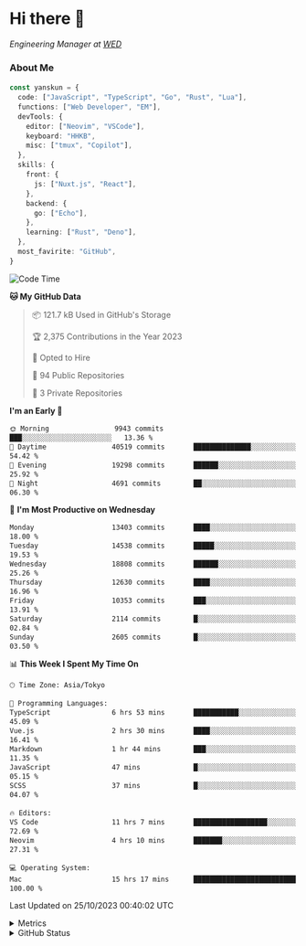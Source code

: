 # Hi there&nbsp;:wave:

<!-- ![Alt text](https://spotify-recently-played-readme.vercel.app/api?user=31kynbuubkiu3r4qh4hjuaglhfay) -->

_Engineering Manager at [WED](https://github.com/wedinc)_

### About Me

```ts
const yanskun = {
  code: ["JavaScript", "TypeScript", "Go", "Rust", "Lua"],
  functions: ["Web Developer", "EM"],
  devTools: {
    editor: ["Neovim", "VSCode"],
    keyboard: "HHKB",
    misc: ["tmux", "Copilot"],
  },
  skills: {
    front: {
      js: ["Nuxt.js", "React"],
    },
    backend: {
      go: ["Echo"],
    },
    learning: ["Rust", "Deno"],
  },
  most_favirite: "GitHub",
}
```

<!--START_SECTION:waka-->
![Code Time](http://img.shields.io/badge/Code%20Time-521%20hrs%2043%20mins-blue)

**🐱 My GitHub Data** 

> 📦 121.7 kB Used in GitHub's Storage 
 > 
> 🏆 2,375 Contributions in the Year 2023
 > 
> 💼 Opted to Hire
 > 
> 📜 94 Public Repositories 
 > 
> 🔑 3 Private Repositories 
 > 
**I'm an Early 🐤** 

```text
🌞 Morning                9943 commits        ███░░░░░░░░░░░░░░░░░░░░░░   13.36 % 
🌆 Daytime                40519 commits       ██████████████░░░░░░░░░░░   54.42 % 
🌃 Evening                19298 commits       ██████░░░░░░░░░░░░░░░░░░░   25.92 % 
🌙 Night                  4691 commits        ██░░░░░░░░░░░░░░░░░░░░░░░   06.30 % 
```
📅 **I'm Most Productive on Wednesday** 

```text
Monday                   13403 commits       ████░░░░░░░░░░░░░░░░░░░░░   18.00 % 
Tuesday                  14538 commits       █████░░░░░░░░░░░░░░░░░░░░   19.53 % 
Wednesday                18808 commits       ██████░░░░░░░░░░░░░░░░░░░   25.26 % 
Thursday                 12630 commits       ████░░░░░░░░░░░░░░░░░░░░░   16.96 % 
Friday                   10353 commits       ███░░░░░░░░░░░░░░░░░░░░░░   13.91 % 
Saturday                 2114 commits        █░░░░░░░░░░░░░░░░░░░░░░░░   02.84 % 
Sunday                   2605 commits        █░░░░░░░░░░░░░░░░░░░░░░░░   03.50 % 
```


📊 **This Week I Spent My Time On** 

```text
🕑︎ Time Zone: Asia/Tokyo

💬 Programming Languages: 
TypeScript               6 hrs 53 mins       ███████████░░░░░░░░░░░░░░   45.09 % 
Vue.js                   2 hrs 30 mins       ████░░░░░░░░░░░░░░░░░░░░░   16.41 % 
Markdown                 1 hr 44 mins        ███░░░░░░░░░░░░░░░░░░░░░░   11.35 % 
JavaScript               47 mins             █░░░░░░░░░░░░░░░░░░░░░░░░   05.15 % 
SCSS                     37 mins             █░░░░░░░░░░░░░░░░░░░░░░░░   04.07 % 

🔥 Editors: 
VS Code                  11 hrs 7 mins       ██████████████████░░░░░░░   72.69 % 
Neovim                   4 hrs 10 mins       ███████░░░░░░░░░░░░░░░░░░   27.31 % 

💻 Operating System: 
Mac                      15 hrs 17 mins      █████████████████████████   100.00 % 
```


 Last Updated on 25/10/2023 00:40:02 UTC
<!--END_SECTION:waka-->

<details>
  <summary>Metrics</summary>
  <img src="https://github.com/yanskun/yanskun/blob/main/github-metrics.svg" alt="Metrics">
</details>

<details>
  <summary>GitHub Status</summary>
  <picture>
    <source media="(prefers-color-scheme: dark)" srcset="https://raw.githubusercontent.com/yanskun/yanskun/master/profile-summary-card-output/nord_dark/0-profile-details.svg">
   <img src="https://raw.githubusercontent.com/yanskun/yanskun/master/profile-summary-card-output/default/0-profile-details.svg">
  </picture>
  <br>
  <picture>
    <source media="(prefers-color-scheme: dark)" srcset="https://raw.githubusercontent.com/yanskun/yanskun/master/profile-summary-card-output/nord_dark/1-repos-per-language.svg">
   <img src="https://raw.githubusercontent.com/yanskun/yanskun/master/profile-summary-card-output/default/1-repos-per-language.svg">
  </picture>
  <picture>
    <source media="(prefers-color-scheme: dark)" srcset="https://raw.githubusercontent.com/yanskun/yanskun/master/profile-summary-card-output/nord_dark/2-most-commit-language.svg">
   <img src="https://raw.githubusercontent.com/yanskun/yanskun/master/profile-summary-card-output/default/2-most-commit-language.svg">
  </picture>
  <br>
  <picture>
    <source media="(prefers-color-scheme: dark)" srcset="https://raw.githubusercontent.com/yanskun/yanskun/master/profile-summary-card-output/nord_dark/3-stats.svg">
   <img src="https://raw.githubusercontent.com/yanskun/yanskun/master/profile-summary-card-output/default/3-stats.svg">
  </picture>
  <picture>
    <source media="(prefers-color-scheme: dark)" srcset="https://raw.githubusercontent.com/yanskun/yanskun/master/profile-summary-card-output/nord_dark/4-productive-time.svg">
   <img src="https://raw.githubusercontent.com/yanskun/yanskun/master/profile-summary-card-output/default/4-productive-time.svg">
  </picture>
</details>
